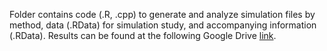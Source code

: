 Folder contains code (.R, .cpp) to generate and analyze simulation files by method, data (.RData) for simulation study, and accompanying information (.RData). Results can be found at the following Google Drive [link](https://drive.google.com/drive/folders/1EeUq1lMNhkleY2QdhjoV5d3k551mn59U?usp=sharing).
